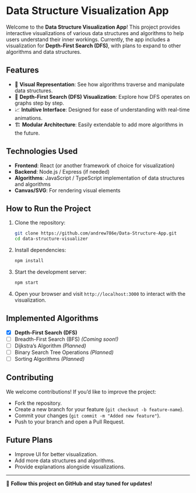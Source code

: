 # Data Structure Visualization App

Welcome to the **Data Structure Visualization App**! This project provides interactive visualizations of various data structures and algorithms to help users understand their inner workings. Currently, the app includes a visualization for **Depth-First Search (DFS)**, with plans to expand to other algorithms and data structures.

## Features
- 🎨 **Visual Representation**: See how algorithms traverse and manipulate data structures.
- 🎯 **Depth-First Search (DFS) Visualization**: Explore how DFS operates on graphs step by step.
- 📈 **Intuitive Interface**: Designed for ease of understanding with real-time animations.
- 🏗️ **Modular Architecture**: Easily extendable to add more algorithms in the future.

## Technologies Used
- **Frontend**: React (or another framework of choice for visualization)
- **Backend**: Node.js / Express (if needed)
- **Algorithms**: JavaScript / TypeScript implementation of data structures and algorithms
- **Canvas/SVG**: For rendering visual elements

## How to Run the Project
1. Clone the repository:
   ```sh
   git clone https://github.com/andrew786e/Data-Structure-App.git
   cd data-structure-visualizer
   ```
2. Install dependencies:
   ```sh
   npm install
   ```
3. Start the development server:
   ```sh
   npm start
   ```
4. Open your browser and visit `http://localhost:3000` to interact with the visualization.

## Implemented Algorithms
- [x] **Depth-First Search (DFS)**
- [ ] Breadth-First Search (BFS) *(Coming soon!)*
- [ ] Dijkstra’s Algorithm *(Planned)*
- [ ] Binary Search Tree Operations *(Planned)*
- [ ] Sorting Algorithms *(Planned)*

## Contributing
We welcome contributions! If you’d like to improve the project:
- Fork the repository.
- Create a new branch for your feature (`git checkout -b feature-name`).
- Commit your changes (`git commit -m "Added new feature"`).
- Push to your branch and open a Pull Request.

## Future Plans
- Improve UI for better visualization.
- Add more data structures and algorithms.
- Provide explanations alongside visualizations.

---
📌 **Follow this project on GitHub and stay tuned for updates!**

